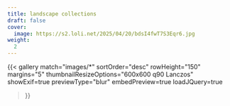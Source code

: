 ```yaml
---
title: landscape collections
draft: false
cover:
  image: https://s2.loli.net/2025/04/20/bdsI4fwT7S3Eqr6.jpg
weight:
  2
---
```

{{< gallery 
    match="images/*" 
    sortOrder="desc" 
    rowHeight="150" 
    margins="5" 
    thumbnailResizeOptions="600x600 q90 Lanczos" 
    showExif=true 
    previewType="blur" 
    embedPreview=true 
    loadJQuery=true 
>}}